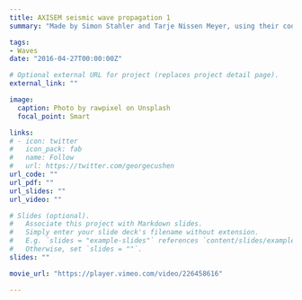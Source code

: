 ```yaml
---
title: AXISEM seismic wave propagation 1
summary: "Made by Simon Stahler and Tarje Nissen Meyer, using their code AXISEM (no sound). seis.earth.ox.ac.uk/axisem/"

tags:
- Waves
date: "2016-04-27T00:00:00Z"

# Optional external URL for project (replaces project detail page).
external_link: ""

image:
  caption: Photo by rawpixel on Unsplash
  focal_point: Smart

links:
# - icon: twitter
#   icon_pack: fab
#   name: Follow
#   url: https://twitter.com/georgecushen
url_code: ""
url_pdf: ""
url_slides: ""
url_video: ""

# Slides (optional).
#   Associate this project with Markdown slides.
#   Simply enter your slide deck's filename without extension.
#   E.g. `slides = "example-slides"` references `content/slides/example-slides.md`.
#   Otherwise, set `slides = ""`.
slides: ""

movie_url: "https://player.vimeo.com/video/226458616"

---
```

